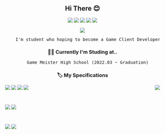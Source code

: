 <div align="center">

## Hi There 😊

<a href="https://www.youtube.com/channel/UCTJ55O2NQrO8RFE7ThoKDqA"><img src="https://img.shields.io/badge/My Channel-FF0000?style=badge&logo=youtube&logoColor=white"/></a> <a href="http://ggm.gondr.net/user/profile/226"><img src="https://img.shields.io/badge/School Portfoilo-4285F4?style=badge&logo=GoogleScholar&logoColor=white"/></a> <a href="https://dooooooyun.tistory.com/"><img src="https://img.shields.io/badge/Tistory-111111?style=badge&logo=Tistory&logoColor=white"/></a> <a href="https://velog.io/@ehdbs28/series"><img src="https://img.shields.io/badge/ehdbs28.log-3DDC84?style=badge&logo=Velog&logoColor=white"/></a> <a href="https://ehdbs28.itch.io/"><img src="https://img.shields.io/badge/itch.io Store-FA5C5C?style=badge&logo=itch.io&logoColor=white"/></a>

<a href="https://github.com/ehdbs28"><img src="https://hits.seeyoufarm.com/api/count/incr/badge.svg?url=https%3A%2F%2Fgithub.com%2Fehdbs28&count_bg=%23000000&title_bg=%23000000&icon=github.svg&icon_color=%23E7E7E7&title=GitHub&edge_flat=false)"/></a>

<pre>
    I'm student who hoping to become a Game Client Developer / Game Engine Developer
</pre>

### 👨‍💻 Currently I'm Studing at..

<pre>
    Game Meister High School (2022.03 ~ Graduation)
</pre>

### 🏷️ My Specifications

</div>

<a href="https://solved.ac/profile/ehdbs41325"><img align="right" src="http://mazassumnida.wtf/api/v2/generate_badge?boj=ehdbs41325&theme=dark"/></a>

<img src="https://img.shields.io/badge/C-033963?style=badge&logo=C&logoColor=white"/> <img src="https://img.shields.io/badge/C++-00599C?style=badge&logo=cplusplus&logoColor=white"/> <img src="https://img.shields.io/badge/C Sharp-239120?style=badge&logo=csharp&logoColor=white"/> <img src="https://img.shields.io/badge/JavaScript-F7DF1E?style=badge&logo=javascript&logoColor=white"/>

</br>

<img src="https://img.shields.io/badge/UNITY-111111?style=badge&logo=Unity&logoColor=white"/> <img src="https://img.shields.io/badge/UE4-0E1128?style=for-the-ba&logo=UnrealEngine&logoColor=white"/>

</br>

<img src="https://img.shields.io/badge/GIT-F05032?style=badge&logo=git&logoColor=white"/> <img src="https://img.shields.io/badge/GitHub-181717?style=badge&logo=github&logoColor=white"/>
